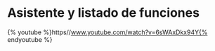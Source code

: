 
# Asistente y listado de funciones

{% youtube %}https//www.youtube.com/watch?v=6sWAxDkx94Y{% endyoutube %}
